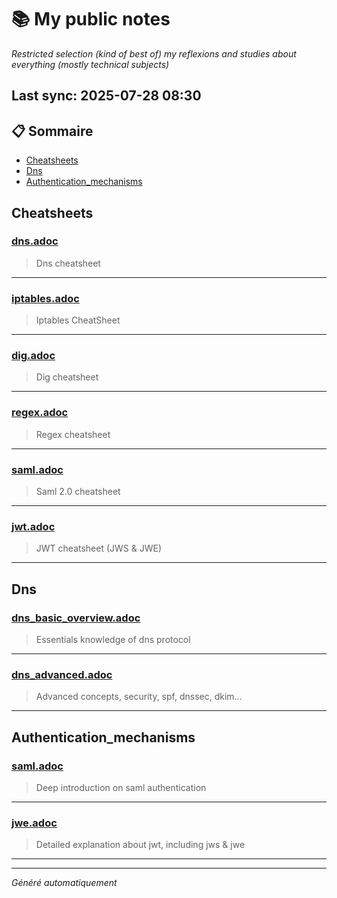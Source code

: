 # 📚 My public notes 
*Restricted selection (kind of best of) my reflexions and studies about everything (mostly technical subjects)*

## Last sync: 2025-07-28 08:30


## 📋 Sommaire

- [Cheatsheets](#cheatsheets)
- [Dns](#dns)
- [Authentication_mechanisms](#authentication_mechanisms)


## Cheatsheets

### [dns.adoc](cheatsheets/dns.adoc)
> Dns cheatsheet

---
### [iptables.adoc](cheatsheets/iptables.adoc)
> Iptables CheatSheet

---
### [dig.adoc](cheatsheets/dig.adoc)
> Dig cheatsheet

---
### [regex.adoc](cheatsheets/regex.adoc)
> Regex cheatsheet

---
### [saml.adoc](cheatsheets/saml.adoc)
> Saml 2.0 cheatsheet

---
### [jwt.adoc](cheatsheets/jwt.adoc)
> JWT cheatsheet (JWS & JWE)

---

## Dns

### [dns_basic_overview.adoc](networking/protocols/dns/dns_basic_overview.adoc)
> Essentials knowledge of dns protocol

---
### [dns_advanced.adoc](networking/protocols/dns/dns_advanced.adoc)
> Advanced concepts, security, spf, dnssec, dkim...

---

## Authentication_mechanisms

### [saml.adoc](security/authentication_mechanisms/saml.adoc)
> Deep introduction on saml authentication

---
### [jwe.adoc](security/authentication_mechanisms/jwe.adoc)
> Detailed explanation about jwt, including jws & jwe

---

---
_Généré automatiquement_